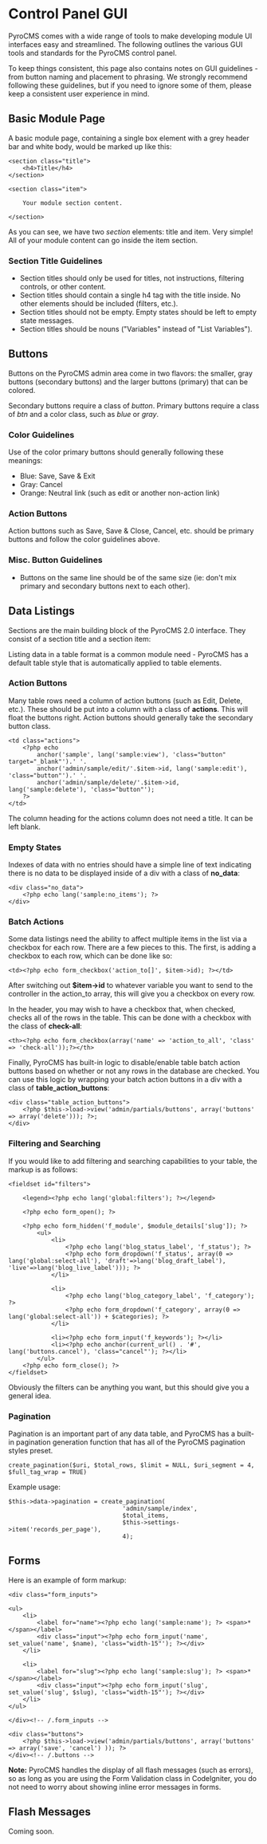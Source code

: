 # Control Panel GUI

PyroCMS comes with a wide range of tools to make developing module UI interfaces easy and streamlined. The following outlines the various GUI tools and standards for the PyroCMS control panel.

To keep things consistent, this page also contains notes on GUI guidelines - from button naming and placement to phrasing. We strongly recommend following these guidelines, but if you need to ignore some of them, please keep a consistent user experience in mind.

## Basic Module Page

A basic module page, containing a single box element with a grey header bar and white body, would be marked up like this: 

	<section class="title">
		<h4>Title</h4>
	</section>
	
	<section class="item">
		
		Your module section content.
	
	</section>

As you can see, we have two _section_ elements: title and item. Very simple! All of your module content can go inside the item section.

### Section Title Guidelines

* Section titles should only be used for titles, not instructions, filtering controls, or other content.
* Section titles should contain a single h4 tag with the title inside. No other elements should be included (filters, etc.).
* Section titles should not be empty. Empty states should be left to empty state messages.
* Section titles should be nouns ("Variables" instead of "List Variables").

## Buttons

Buttons on the PyroCMS admin area come in two flavors: the smaller, gray buttons (secondary buttons) and the larger buttons (primary) that can be colored.

Secondary buttons require a class of *button*. Primary buttons require a class of *btn* and a color class, such as *blue* or *gray*.

### Color Guidelines

Use of the color primary buttons should generally following these meanings:

* Blue: Save, Save & Exit
* Gray: Cancel
* Orange: Neutral link (such as edit or another non-action link)

### Action Buttons

Action buttons such as Save, Save & Close, Cancel, etc. should be primary buttons and follow the color guidelines above.

### Misc. Button Guidelines

* Buttons on the same line should be of the same size (ie: don't mix primary and secondary buttons next to each other).

## Data Listings

Sections are the main building block of the PyroCMS 2.0 interface. They consist of a section title and a section item:

Listing data in a table format is a common module need - PyroCMS has a default table style that is automatically applied to table elements.

### Action Buttons

Many table rows need a column of action buttons (such as Edit, Delete, etc.). These should be put into a column with a class of **actions**. This will float the buttons right. Action buttons should generally take the secondary button class.

	<td class="actions">
		<?php echo
			anchor('sample', lang('sample:view'), 'class="button" target="_blank"').' '.
			anchor('admin/sample/edit/'.$item->id, lang('sample:edit'), 'class="button"').' '.
			anchor('admin/sample/delete/'.$item->id, 	lang('sample:delete'), 'class="button"');
		?>
	</td>
	
The column heading for the actions column does not need a title. It can be left blank.
	
### Empty States

Indexes of data with no entries should have a simple line of text indicating there is no data to be displayed inside of a div with a class of **no_data**:

	<div class="no_data">
		<?php echo lang('sample:no_items'); ?>
	</div>
	
### Batch Actions

Some data listings need the ability to affect multiple items in the list via a checkbox for each row. There are a few pieces to this. The first, is adding a checkbox to each row, which can be done like so:

	<td><?php echo form_checkbox('action_to[]', $item->id); ?></td>
	
After switching out **$item->id** to whatever variable you want to send to the controller in the action\_to array, this will give you a checkbox on every row.

In the header, you may wish to have a checkbox that, when checked, checks all of the rows in the table. This can be done with a checkbox with the class of **check-all**:

	<th><?php echo form_checkbox(array('name' => 'action_to_all', 'class' => 'check-all'));?></th>

Finally, PyroCMS has built-in logic to disable/enable table batch action buttons based on whether or not any rows in the database are checked. You can use this logic by wrapping your batch action buttons in a div with a class of **table\_action\_buttons**:

	<div class="table_action_buttons">
		<?php $this->load->view('admin/partials/buttons', array('buttons' => array('delete'))); ?>;
	</div>
	
### Filtering and Searching

If you would like to add filtering and searching capabilities to your table, the markup is as follows:

	<fieldset id="filters">
		
		<legend><?php echo lang('global:filters'); ?></legend>
		
		<?php echo form_open(); ?>
	
		<?php echo form_hidden('f_module', $module_details['slug']); ?>
			<ul>  
				<li>
	        		<?php echo lang('blog_status_label', 'f_status'); ?>
	        		<?php echo form_dropdown('f_status', array(0 => lang('global:select-all'), 'draft'=>lang('blog_draft_label'), 'live'=>lang('blog_live_label'))); ?>
	    		</li>
			
				<li>
	        		<?php echo lang('blog_category_label', 'f_category'); ?>
	        		<?php echo form_dropdown('f_category', array(0 => lang('global:select-all')) + $categories); ?>
	    		</li>
				
				<li><?php echo form_input('f_keywords'); ?></li>
				<li><?php echo anchor(current_url() . '#', lang('buttons.cancel'), 'class="cancel"'); ?></li>
			</ul>
		<?php echo form_close(); ?>
	</fieldset>

Obviously the filters can be anything you want, but this should give you a general idea.

### Pagination

Pagination is an important part of any data table, and PyroCMS has a built-in pagination generation function that has all of the PyroCMS pagination styles preset.

	create_pagination($uri, $total_rows, $limit = NULL, $uri_segment = 4, $full_tag_wrap = TRUE)
	
Example usage:

	$this->data->pagination = create_pagination(
									'admin/sample/index',
									$total_items,
									$this->settings->item('records_per_page'),
									4);

## Forms

Here is an example of form markup:

	<div class="form_inputs">
	
	<ul>
		<li>
			<label for="name"><?php echo lang('sample:name'); ?> <span>*</span></label>
			<div class="input"><?php echo form_input('name', set_value('name', $name), 'class="width-15"'); ?></div>
		</li>
	
		<li>
			<label for="slug"><?php echo lang('sample:slug'); ?> <span>*</span></label>
			<div class="input"><?php echo form_input('slug', set_value('slug', $slug), 'class="width-15"'); ?></div>
		</li>
	</ul>
	
	</div><!-- /.form_inputs -->
	
	<div class="buttons">
		<?php $this->load->view('admin/partials/buttons', array('buttons' => array('save', 'cancel') )); ?>
	</div><!-- /.buttons -->

<div class="tip"><strong>Note:</strong> PyroCMS handles the display of all flash messages (such as errors), so as long as you are using the Form Validation class in CodeIgniter, you do not need to worry about showing inline error messages in forms.</div>

## Flash Messages

Coming soon.